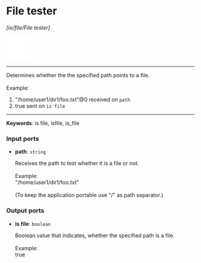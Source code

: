 # File tester

_[io/file/File tester]_

![icon](</assets/icons/b63b05e2-5e2f-45a1-a3e3-10a749d05b96.png>)

---

Determines whether the the specified path points to a file.<br>
<br>
Example:<br>
1. "/home/user1/dir1/foo.txt"@0 received on `path`<br>
2. true sent on `is file`<br>

---

__Keywords__: is file, isfile, is_file

### Input ports

* __path__: ` string `

    Receives the path to test whether it is a file or not.<br>
    <br>
    Example:<br>
    "/home/user1/dir1/foo.txt"<br>
    <br>
    (To keep the application portable use "/" as path separator.)<br>

### Output ports

* __is file__: ` boolean `

    Boolean value that indicates, whether the specified path is a file.<br>
    <br>
    Example:<br>
    true<br>

